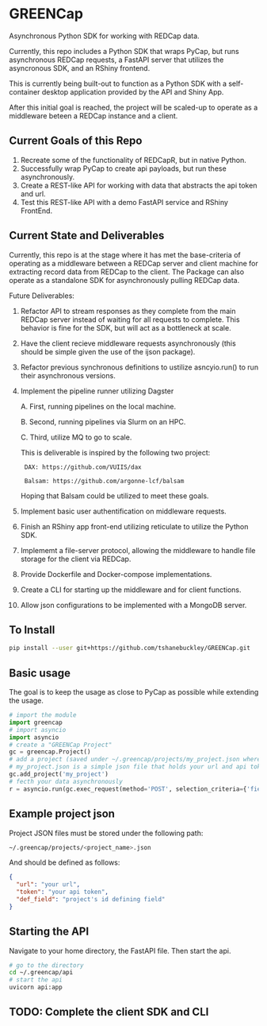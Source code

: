 # GREENCap
Asynchronous Python SDK for working with REDCap data.

Currently, this repo includes a Python SDK that wraps PyCap, but runs asynchronous REDCap requests, a FastAPI server that utilizes the asyncronous SDK, and an RShiny frontend.

This is currently being built-out to function as a Python SDK with a self-container desktop application provided by the API and Shiny App.

After this initial goal is reached, the project will be scaled-up to operate as a middleware beteen a REDCap instance and a client.

## Current Goals of this Repo

1. Recreate some of the functionality of REDCapR, but in native Python.
2. Successfully wrap PyCap to create api payloads, but run these asynchronously.
3. Create a REST-like API for working with data that abstracts the api token and url.
4. Test this REST-like API with a demo FastAPI service and RShiny FrontEnd.

## Current State and Deliverables

Currently, this repo is at the stage where it has met the base-criteria of operating as a middleware between a REDCap server and
client machine for extracting record data from REDCap to the client. The Package can also operate as a standalone SDK for 
asynchronously pulling REDCap data. 

Future Deliverables:
1. Refactor API to stream responses as they complete from the main REDCap server instead of waiting for all requests to complete.
This behavior is fine for the SDK, but will act as a bottleneck at scale.
2. Have the client recieve middleware requests asynchronously (this should be simple given the use of the ijson package).
3. Refactor previous synchronous definitions to ustilize asncyio.run() to run their asynchronous versions.
4. Implement the pipeline runner utilizing Dagster

    A. First, running pipelines on the local machine.
    
    B. Second, running pipelines via Slurm on an HPC.
    
    C. Third, utilize MQ to go to scale.
    
    This is deliverable is inspired by the following two project:
    
        DAX: https://github.com/VUIIS/dax
        
        Balsam: https://github.com/argonne-lcf/balsam
        
    Hoping that Balsam could be utilized to meet these goals.
    
5. Implement basic user authentification on middleware requests.
6. Finish an RShiny app front-end utilizing reticulate to utilize the Python SDK.
7. Implememt a file-server protocol, allowing the middleware to handle file storage for the client via REDCap.
8. Provide Dockerfile and Docker-compose implementations.
9. Create a CLI for starting up the middleware and for client functions.
10. Allow json configurations to be implemented with a MongoDB server.

## To Install

```bash
pip install --user git+https://github.com/tshanebuckley/GREENCap.git
```

## Basic usage

The goal is to keep the usage as close to PyCap as possible while extending the usage.

```python
# import the module
import greencap
# import asyncio
import asyncio
# create a "GREENCap Project"
gc = greencap.Project()
# add a project (saved under ~/.greencap/projects/my_project.json where "my_project" is the name of your REDCap Project)
# my_project.json is a simple json file that holds your url and api token
gc.add_project('my_project')
# fecth your data asynchronously
r = asyncio.run(gc.exec_request(method='POST', selection_criteria={'fields': {'field_name'}}, rc_name='my_project', func_name='export_records'))
```

## Example project json

Project JSON files must be stored under the following path:
```bash
~/.greencap/projects/<project_name>.json
```

And should be defined as follows:
```json
{
  "url": "your url",
  "token": "your api token",
  "def_field": "project's id defining field"
}
```

## Starting the API

Navigate to your home directory, the FastAPI file. Then start the api.
```bash
# go to the directory
cd ~/.greencap/api
# start the api
uvicorn api:app
```

## TODO: Complete the client SDK and CLI
